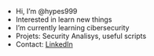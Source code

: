 - Hi, I’m @hypes999
- Interested in learn new things
- I’m currently learning cibersecurity
- Projets: Security Analisys, useful scripts
- Contact: [LinkedIn](https://www.linkedin.com/in/gregalado-work)
